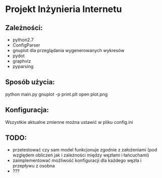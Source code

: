 Projekt Inżynieria Internetu
========

Zależności:
--------
- python2.7
- ConfigParser
- gnuplot dla przeglądania wygenerowanych wykresów
- pydot
- graphviz
- pyparsing

Sposób użycia:
-----------
python main.py
gnuplot -p print.plt
open plot.png

Konfiguracja:
----------
Wszystkie aktualne zmienne można ustawić w pliku config.ini

TODO:
--------
- przetestować czy sam model funkcjonuje zgodnie z założeniami (pod względem obliczeń jak i zależności między węzłami i łańcuchami)
- zaimplementować możliwość konfiguracji dla każdego węzła i przepływu z osobna
- ???
